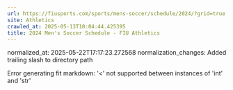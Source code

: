 ```yaml
---
url: https://fiusports.com/sports/mens-soccer/schedule/2024/?grid=true
site: Athletics
crawled_at: 2025-05-13T10:04:44.425395
title: 2024 Men's Soccer Schedule - FIU Athletics
---
```

normalized_at: 2025-05-22T17:17:23.272568
normalization_changes: Added trailing slash to directory path

Error generating fit markdown: '<' not supported between instances of 'int' and 'str'